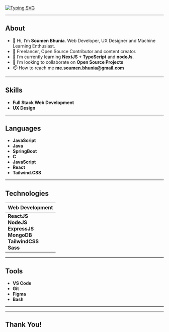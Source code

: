 [![Typing SVG](https://readme-typing-svg.demolab.com?font=Fira+Code&weight=500&size=23&duration=4000&pause=1000&color=BB86FC&vCenter=true&width=500&lines=Heyy+%F0%9F%91%8B%2C+I'm+Soumen+Bhunia!;Web+Dev%2C+UX+Designer%2C+ML+Enthusiast;Connect+-+https%3A%2F%2Fbento.me%2Fadarsh)](https://git.io/typing-svg)

---

## About

-   👋 Hi, I’m **Soumen Bhunia**. Web Developer, UX Designer and Machine Learning Enthusiast.
-   👔 Freelancer, Open Source Contributor and content creator.
-   🌱 I’m currently learning **NextJS + TypeScript** and **nodeJs**.
-   🤝 I’m looking to collaborate on **Open Source Projects**
-   📫 How to reach me **me.soumen.bhunia@gmail.com**

---

## Skills

-   **Full Stack Web Development**
-   **UX Design**


---

## Languages

-   **JavaScript**
-   **Java**
-   **SpringBoot**
-   **C**
-   **JavaScript**
-   **React**
-   **Tailwind.CSS**

---

## Technologies

| Web Development                                                                               |
| --------------------------------------------------------------------------------------------- | 
| **ReactJS**</br>**NodeJS**</br>**ExpressJS**</br>**MongoDB**</br>**TailwindCSS**</br>**Sass** | 

---

## Tools

-   **VS Code**
-   **Git**
-   **Figma**
-   **Bash**

---

---

## Thank You!
